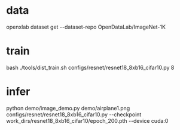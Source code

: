 # data

openxlab dataset get --dataset-repo OpenDataLab/ImageNet-1K

# train

bash ./tools/dist_train.sh configs/resnet/resnet18_8xb16_cifar10.py 8

# infer

python demo/image_demo.py demo/airplane1.png configs/resnet/resnet18_8xb16_cifar10.py --checkpoint work_dirs/resnet18_8xb16_cifar10/epoch_200.pth --device cuda:0